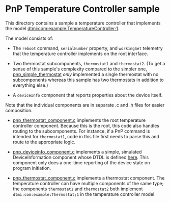 # PnP Temperature Controller sample

This directory contains a sample a temperature controller that implements the model [dtmi:com:example:TemperatureController;1](https://github.com/Azure/opendigitaltwins-dtdl/blob/master/DTDL/v2/samples/TemperatureController.json).

The model consists of:

* The `reboot` command, `serialNumber` property, and `workingSet` telemetry that the temperature controller implements on the root interface.

* Two thermostat subcomponents, `thermostat1` and `thermostat2`.  (To get a sense of this sample's complexity compared to the simpler one, [pnp_simple_thermostat](../pnp_simple_thermostat) *only* implemented a single thermostat with no subcomponents whereas this sample has two thermostats in addition to everything else.)

* A `deviceInfo` component that reports properties about the device itself.

Note that the individual components are in separate .c and .h files for easier composition.

* [pnp_thermostat_component.c](./pnp_thermostat_component.c) implements the root temperature controller component.  Because this is the root, this code also handles routing to the subcomponents.  For instance, if a PnP command is intended for `thermostat1`, code in this file first needs to parse this and route to the appropriate logic.

* [pnp_deviceinfo_component.c](./pnp_deviceinfo_component.c) implements a simple, simulated DeviceInformation component whose DTDL is defined [here](https://repo.azureiotrepository.com/Models/dtmi:azure:DeviceManagement:DeviceInformation;1?api-version=2020-05-01-preview).  This component only does a one-time reporting of the device state on program initiation.

* [pnp_thermostat_component.c](./pnp_thermostat_component.c) implements a thermostat component.  The temperature controller can have multiple components of the same type; the components `thermostat1` and `thermostat2` both implement `dtmi:com:example:Thermostat;1` in the temperature controller model.
